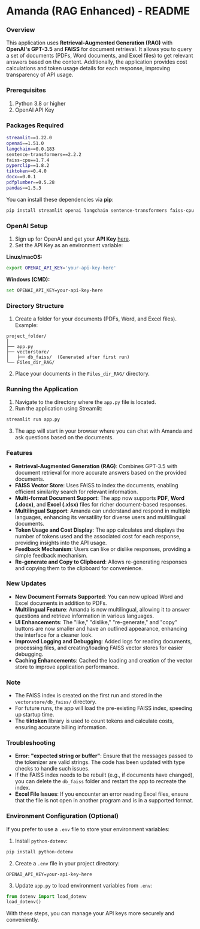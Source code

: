 # **Amanda (RAG Enhanced) - README**

### **Overview**

This application uses **Retrieval-Augmented Generation (RAG)** with **OpenAI's GPT-3.5** and **FAISS** for document retrieval. It allows you to query a set of documents (PDFs, Word documents, and Excel files) to get relevant answers based on the content. Additionally, the application provides cost calculations and token usage details for each response, improving transparency of API usage.

### **Prerequisites**

1. Python 3.8 or higher
2. OpenAI API Key

### **Packages Required**

```bash
streamlit==1.22.0
openai==1.51.0
langchain==0.0.183
sentence-transformers==2.2.2
faiss-cpu==1.7.4
pyperclip==1.8.2
tiktoken==0.4.0
docx==0.0.1
pdfplumber==0.5.28
pandas==1.5.3
```

You can install these dependencies via **pip**:

```bash
pip install streamlit openai langchain sentence-transformers faiss-cpu pyperclip tiktoken docx pdfplumber pandas
```

### **OpenAI Setup**

1. Sign up for OpenAI and get your **API Key** [here](https://beta.openai.com/signup/).
2. Set the API Key as an environment variable:

**Linux/macOS:**

```bash
export OPENAI_API_KEY='your-api-key-here'
```

**Windows (CMD):**

```bash
set OPENAI_API_KEY=your-api-key-here
```

### **Directory Structure**

1. Create a folder for your documents (PDFs, Word, and Excel files). Example:

```
project_folder/
│
├── app.py
├── vectorstore/
│   ├── db_faiss/  (Generated after first run)
└── Files_dir_RAG/ 
```

2. Place your documents in the `Files_dir_RAG/` directory.

### **Running the Application**

1. Navigate to the directory where the `app.py` file is located.
2. Run the application using Streamlit:

```bash
streamlit run app.py
```

3. The app will start in your browser where you can chat with Amanda and ask questions based on the documents.

### **Features**

- **Retrieval-Augmented Generation (RAG)**: Combines GPT-3.5 with document retrieval for more accurate answers based on the provided documents.
- **FAISS Vector Store**: Uses FAISS to index the documents, enabling efficient similarity search for relevant information.
- **Multi-format Document Support**: The app now supports **PDF**, **Word (.docx)**, and **Excel (.xlsx)** files for richer document-based responses.
- **Multilingual Support**: Amanda can understand and respond in multiple languages, enhancing its versatility for diverse users and multilingual documents.
- **Token Usage and Cost Display**: The app calculates and displays the number of tokens used and the associated cost for each response, providing insights into the API usage.
- **Feedback Mechanism**: Users can like or dislike responses, providing a simple feedback mechanism.
- **Re-generate and Copy to Clipboard**: Allows re-generating responses and copying them to the clipboard for convenience.

### **New Updates**

- **New Document Formats Supported**: You can now upload Word and Excel documents in addition to PDFs.
- **Multilingual Feature**: Amanda is now multilingual, allowing it to answer questions and retrieve information in various languages.
- **UI Enhancements**: The "like," "dislike," "re-generate," and "copy" buttons are now smaller and have an outlined appearance, enhancing the interface for a cleaner look.
- **Improved Logging and Debugging**: Added logs for reading documents, processing files, and creating/loading FAISS vector stores for easier debugging.
- **Caching Enhancements**: Cached the loading and creation of the vector store to improve application performance.

### **Note**

- The FAISS index is created on the first run and stored in the `vectorstore/db_faiss/` directory.
- For future runs, the app will load the pre-existing FAISS index, speeding up startup time.
- The **tiktoken** library is used to count tokens and calculate costs, ensuring accurate billing information.

### **Troubleshooting**

- **Error: "expected string or buffer"**: Ensure that the messages passed to the tokenizer are valid strings. The code has been updated with type checks to handle such issues.
- If the FAISS index needs to be rebuilt (e.g., if documents have changed), you can delete the `db_faiss` folder and restart the app to recreate the index.
- **Excel File Issues**: If you encounter an error reading Excel files, ensure that the file is not open in another program and is in a supported format.

### **Environment Configuration (Optional)**

If you prefer to use a `.env` file to store your environment variables:

1. Install `python-dotenv`:

```bash
pip install python-dotenv
```

2. Create a `.env` file in your project directory:

```
OPENAI_API_KEY=your-api-key-here
```

3. Update `app.py` to load environment variables from `.env`:

```python
from dotenv import load_dotenv
load_dotenv()
```

With these steps, you can manage your API keys more securely and conveniently.
